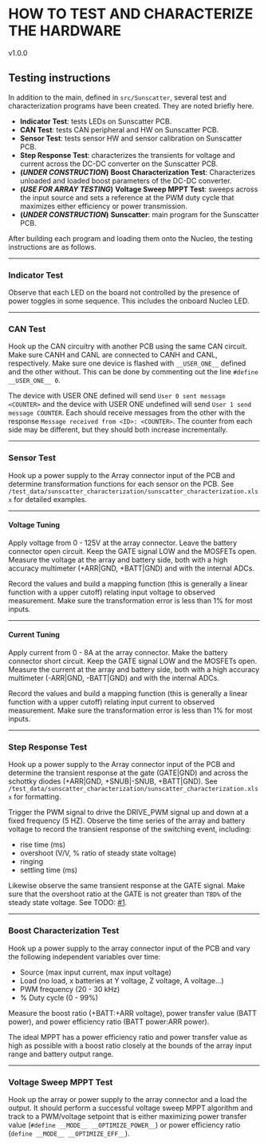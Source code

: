 # HOW TO TEST AND CHARACTERIZE THE HARDWARE

v1.0.0

## Testing instructions

In addition to the main, defined in `src/Sunscatter`, several test and
characterization programs have been created. They are noted briefly here.

- **Indicator Test**: tests LEDs on Sunscatter PCB.
- **CAN Test**: tests CAN peripheral and HW on Sunscatter PCB.
- **Sensor Test**: tests sensor HW and sensor calibration on Sunscatter PCB.
- **Step Response Test**: characterizes the transients for voltage and current
  across the DC-DC converter on the Sunscatter PCB.
- **(*UNDER CONSTRUCTION*)** **Boost Characterization Test**: Characterizes unloaded
  and loaded boost parameters of the DC-DC converter.
- **(*USE FOR ARRAY TESTING*)** **Voltage Sweep MPPT Test**: sweeps across the input
  source and sets a reference 
  at the PWM duty cycle that maximizes either efficiency or power transmission.
- **(*UNDER CONSTRUCTION*)** **Sunscatter**: main program for the Sunscatter PCB.

After building each program and loading them onto the Nucleo, the testing
instructions are as follows. 

---

### Indicator Test

Observe that each LED on the board not controlled by the presence of power
toggles in some sequence. This includes the onboard Nucleo LED. 

---

### CAN Test

Hook up the CAN circuitry with another PCB using the same CAN circuit. Make sure
CANH and CANL are connected to CANH and CANL, respectively. Make sure one device
is flashed with `__USER_ONE__` defined and the other without. This can be done
by commenting out the line `#define __USER_ONE__ 0`. 

The device with USER ONE defined will send `User 0 sent message <COUNTER>` and
the device with USER ONE undefined will send `User 1 send message COUNTER`. Each
should receive messages from the other with the response `Message received from
<ID>: <COUNTER>`. The counter from each side may be different, but they should
both increase incrementally. 

---

### Sensor Test

Hook up a power supply to the Array connector input of the PCB and determine
transformation functions for each sensor on the PCB. See
`/test_data/sunscatter_characterization/sunscatter_characterization.xlsx` for
detailed examples. 

---

#### Voltage Tuning

Apply voltage from 0 - 125V at the array connector. Leave the battery connector
open circuit. Keep the GATE signal LOW and the MOSFETs open. Measure the voltage
at the array and battery side, both with a high accuracy multimeter (+ARR|GND,
+BATT|GND) and with the internal ADCs. 

Record the values and build a mapping function (this is generally a linear
function with a upper cutoff) relating input voltage to observed measurement.
Make sure the transformation error is less than 1% for most inputs. 

---

#### Current Tuning

Apply current from 0 - 8A at the array connector. Make the battery connector
short circuit. Keep the GATE signal LOW and the MOSFETs open. Measure the
current at the array and battery side, both with a high accuracy multimeter
(-ARR|GND, -BATT|GND) and with the internal ADCs. 

Record the values and build a mapping function (this is generally a linear
function with a upper cutoff) relating input current to observed measurement.
Make sure the transformation error is less than 1% for most inputs. 

---

### Step Response Test

Hook up a power supply to the Array connector input of the PCB and determine the
transient response at the gate (GATE|GND) and across the schottky diodes
(+ARR|GND, +SNUB|-SNUB, +BATT|GND). See
`/test_data/sunscatter_characterization/sunscatter_characterization.xlsx` for
formatting. 

Trigger the PWM signal to drive the DRIVE_PWM signal up and down at a fixed
frequency (5 HZ). Observe the time series of the array and battery voltage to
record the transient response of the switching event, including: 
- rise time (ms)
- overshoot (V/V, % ratio of steady state voltage)
- ringing
- settling time (ms) 

Likewise observe the same transient response at the GATE signal.
Make sure that the overshoot ratio at the GATE is not greater than `TBD%` of the
steady state voltage. See TODO: [#1](https://github.com/lhr-solar/Power-Generation/issues/1). 

---

### Boost Characterization Test

Hook up a power supply to the array connector input of the PCB and vary the
following independent variables over time: 
- Source (max input current, max input voltage)
- Load (no load, x batteries at Y voltage, Z voltage, A voltage...)
- PWM frequency (20 - 30 kHz)
- % Duty cycle (0 - 99%)

Measure the boost ratio (+BATT:+ARR voltage), power transfer value (BATT power),
and power efficiency ratio (BATT power:ARR power). 

The ideal MPPT has a power efficiency ratio and power transfer value as high as
possible with a boost ratio closely at the bounds of the array input range and
battery output range.  

---

### Voltage Sweep MPPT Test

Hook up the array or power supply to the array connector and a load the output.
It should perform a successful voltage sweep MPPT algorithm and track to a
PWM/voltage setpoint that is either maximizing power transfer value 
(`#define __MODE__ __OPTIMIZE_POWER__`) or power efficiency ratio 
(`define __MODE__ __OPTIMIZE_EFF__`).
